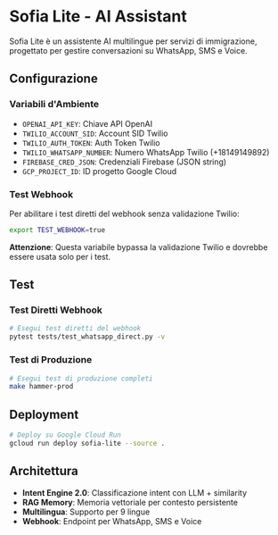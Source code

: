 # Sofia Lite - AI Assistant

Sofia Lite è un assistente AI multilingue per servizi di immigrazione, progettato per gestire conversazioni su WhatsApp, SMS e Voice.

## Configurazione

### Variabili d'Ambiente

- `OPENAI_API_KEY`: Chiave API OpenAI
- `TWILIO_ACCOUNT_SID`: Account SID Twilio
- `TWILIO_AUTH_TOKEN`: Auth Token Twilio
- `TWILIO_WHATSAPP_NUMBER`: Numero WhatsApp Twilio (+18149149892)
- `FIREBASE_CRED_JSON`: Credenziali Firebase (JSON string)
- `GCP_PROJECT_ID`: ID progetto Google Cloud

### Test Webhook

Per abilitare i test diretti del webhook senza validazione Twilio:

```bash
export TEST_WEBHOOK=true
```

**Attenzione**: Questa variabile bypassa la validazione Twilio e dovrebbe essere usata solo per i test.

## Test

### Test Diretti Webhook

```bash
# Esegui test diretti del webhook
pytest tests/test_whatsapp_direct.py -v
```

### Test di Produzione

```bash
# Esegui test di produzione completi
make hammer-prod
```

## Deployment

```bash
# Deploy su Google Cloud Run
gcloud run deploy sofia-lite --source .
```

## Architettura

- **Intent Engine 2.0**: Classificazione intent con LLM + similarity
- **RAG Memory**: Memoria vettoriale per contesto persistente
- **Multilingua**: Supporto per 9 lingue
- **Webhook**: Endpoint per WhatsApp, SMS e Voice 